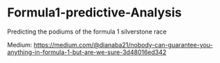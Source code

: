 # Formula1-predictive-Analysis
Predicting the podiums of the formula 1 silverstone race

Medium: https://medium.com/@dianaba21/nobody-can-guarantee-you-anything-in-formula-1-but-are-we-sure-3d48016ed342
